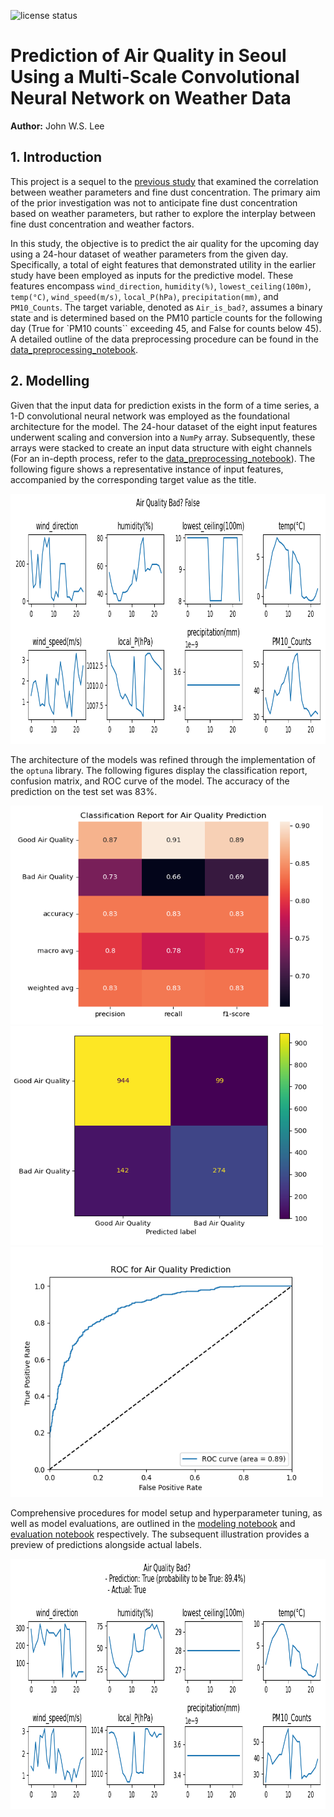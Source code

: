 ![license
status](https://img.shields.io/github/license/johnwslee/fine_dust_analysis_2)

# Prediction of Air Quality in Seoul Using a Multi-Scale Convolutional Neural Network on Weather Data

**Author:** John W.S. Lee

## 1. Introduction

This project is a sequel to the [previous study](https://github.com/johnwslee/fine_dust_analysis) that examined the correlation between weather parameters and fine dust concentration. The primary aim of the prior investigation was not to anticipate fine dust concentration based on weather parameters, but rather to explore the interplay between fine dust concentration and weather factors.

In this study, the objective is to predict the air quality for the upcoming day using a 24-hour dataset of weather parameters from the given day. Specifically, a total of eight features that demonstrated utility in the earlier study have been employed as inputs for the predictive model. These features encompass `wind_direction`, `humidity(%)`, `lowest_ceiling(100m)`, `temp(°C)`, `wind_speed(m/s)`, `local_P(hPa)`, `precipitation(mm)`, and `PM10_Counts`. The target variable, denoted as `Air_is_bad?`, assumes a binary state and is determined based on the PM10 particle counts for the following day (True for `PM10 counts`` exceeding 45, and False for counts below 45). A detailed outline of the data preprocessing procedure can be found in the [data_preprocessing_notebook](https://github.com/johnwslee/fine_dust_analysis_2/blob/main/notebooks/0_data_preprocessing.ipynb).

## 2. Modelling

Given that the input data for prediction exists in the form of a time series, a 1-D convolutional neural network was employed as the foundational architecture for the model. The 24-hour dataset of the eight input features underwent scaling and conversion into a `NumPy` array. Subsequently, these arrays were stacked to create an input data structure with eight channels (For an in-depth process, refer to the [data_preprocessing_notebook](https://github.com/johnwslee/fine_dust_analysis_2/blob/main/notebooks/0_data_preprocessing.ipynb)). The following figure shows a representative instance of input features, accompanied by the corresponding target value as the title.

<img src="https://github.com/johnwslee/fine_dust_analysis_2/blob/main/img/features_for_DL.png" style="width:800px;height:400px;background-color:white">

The architecture of the models was refined through the implementation of the `optuna` library. The following figures display the classification report, confusion matrix, and ROC curve of the model. The accuracy of the prediction on the test set was 83%. 

<img src="https://github.com/johnwslee/fine_dust_analysis_2/blob/main/img/classification.png" style="width:500px;height:350px;background-color:white">
<img src="https://github.com/johnwslee/fine_dust_analysis_2/blob/main/img/confusion_matrix.png" style="width:500px;height:350px;background-color:white">
<img src="https://github.com/johnwslee/fine_dust_analysis_2/blob/main/img/roc_curve.png" style="width:500px;height:400px;background-color:white">

Comprehensive procedures for model setup and hyperparameter tuning, as well as model evaluations, are outlined in the [modeling notebook](https://github.com/johnwslee/fine_dust_analysis_2/blob/main/notebooks/1_1d_CNN_model_training_with_hyper_opt.ipynb) and [evaluation notebook](https://github.com/johnwslee/fine_dust_analysis_2/blob/main/notebooks/2_1d_CNN_model_evaluation.ipynb) respectively. The subsequent illustration provides a preview of predictions alongside actual labels.

<img src="https://github.com/johnwslee/fine_dust_analysis_2/blob/main/img/prediction_result.png" style="width:800px;height:400px;background-color:white">

